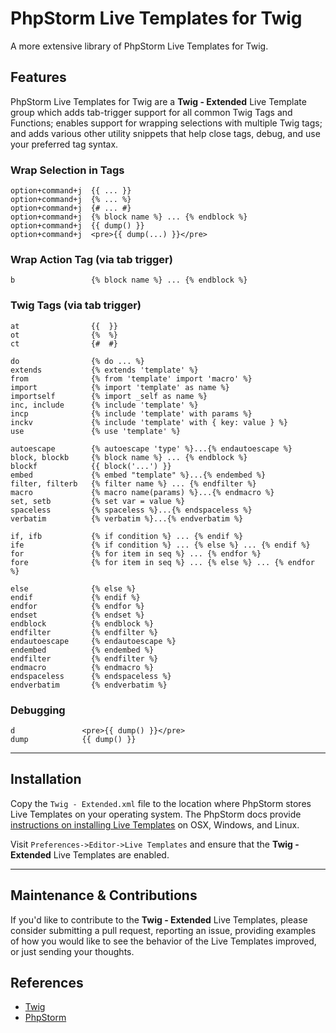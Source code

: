 # PhpStorm Live Templates for Twig

A more extensive library of PhpStorm Live Templates for Twig.

## Features

PhpStorm Live Templates for Twig are a **Twig - Extended** Live Template group which adds tab-trigger support for all common Twig Tags and Functions; enables support for wrapping selections with multiple Twig tags; and adds various other utility snippets that help close tags, debug, and use your preferred tag syntax.

### Wrap Selection in Tags

    option+command+j  {{ ... }}
    option+command+j  {% ... %}
    option+command+j  {# ... #}
    option+command+j  {% block name %} ... {% endblock %}
    option+command+j  {{ dump() }}
    option+command+j  <pre>{{ dump(...) }}</pre>

### Wrap Action Tag (via tab trigger)

    b                 {% block name %} ... {% endblock %}

### Twig Tags (via tab trigger)

    at                {{  }}
    ot                {%  %}
    ct                {#  #}

    do                {% do ... %}
    extends           {% extends 'template' %}
    from              {% from 'template' import 'macro' %}
    import            {% import 'template' as name %}
    importself        {% import _self as name %}
    inc, include      {% include 'template' %}
    incp              {% include 'template' with params %}
    inckv             {% include 'template' with { key: value } %}
    use               {% use 'template' %}

    autoescape        {% autoescape 'type' %}...{% endautoescape %}
    block, blockb     {% block name %} ... {% endblock %}
    blockf            {{ block('...') }}
    embed             {% embed "template" %}...{% endembed %}
    filter, filterb   {% filter name %} ... {% endfilter %}
    macro             {% macro name(params) %}...{% endmacro %}
    set, setb         {% set var = value %}
    spaceless         {% spaceless %}...{% endspaceless %}
    verbatim          {% verbatim %}...{% endverbatim %}

    if, ifb           {% if condition %} ... {% endif %}
    ife               {% if condition %} ... {% else %} ... {% endif %}
    for               {% for item in seq %} ... {% endfor %}
    fore              {% for item in seq %} ... {% else %} ... {% endfor %}
    
    else              {% else %}
    endif             {% endif %}
    endfor            {% endfor %}
    endset            {% endset %}
    endblock          {% endblock %}
    endfilter         {% endfilter %}
    endautoescape     {% endautoescape %}
    endembed          {% endembed %}
    endfilter         {% endfilter %}
    endmacro          {% endmacro %}
    endspaceless      {% endspaceless %}
    endverbatim       {% endverbatim %}

### Debugging

    d               <pre>{{ dump() }}</pre>
    dump            {{ dump() }}

----

## Installation

Copy the `Twig - Extended.xml` file to the location where PhpStorm stores Live Templates on your operating system. The PhpStorm docs provide [instructions on installing Live Templates](https://www.jetbrains.com/help/phpstorm/10.0/live-templates.html) on OSX, Windows, and Linux.

Visit `Preferences->Editor->Live Templates` and ensure that the **Twig - Extended** Live Templates are enabled.

----

## Maintenance & Contributions

If you'd like to contribute to the **Twig - Extended** Live Templates, please consider submitting a pull request, reporting an issue, providing examples of how you would like to see the behavior of the Live Templates improved, or just sending your thoughts.

## References

- [Twig](http://www.twig-project.org/)
- [PhpStorm](https://www.jetbrains.com/phpstorm/)

